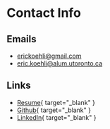 # Contact Info

## Emails
* erickoehli@gmail.com
* eric.koehli@alum.utoronto.ca

## Links
* [Resume](assets/CV_2.pdf){ target="_blank" }
* [Github](https://github.com/ericpko){ target="_blank" }
* [LinkedIn](https://linkedin.com/in/erickoehli){ target="_blank" }

